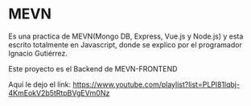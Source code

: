 # MEVN
Es una practica de MEVN(Mongo DB, Express, Vue.js y Node.js) y esta escrito totalmente en Javascript, donde se explico por el programador Ignacio Gutiérrez.

Este proyecto es el Backend de MEVN-FRONTEND



Aquí le dejo el link: https://www.youtube.com/playlist?list=PLPl81lqbj-4KmEokV2b5tRtpBVgEVm0Nz
